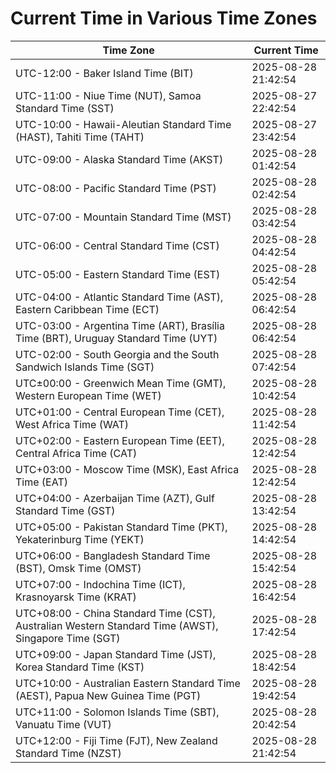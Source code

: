 # Current Time in Various Time Zones

| Time Zone | Current Time |
|-----------|--------------|
| UTC-12:00 - Baker Island Time (BIT) | 2025-08-28 21:42:54 |
| UTC-11:00 - Niue Time (NUT), Samoa Standard Time (SST) | 2025-08-27 22:42:54 |
| UTC-10:00 - Hawaii-Aleutian Standard Time (HAST), Tahiti Time (TAHT) | 2025-08-27 23:42:54 |
| UTC-09:00 - Alaska Standard Time (AKST) | 2025-08-28 01:42:54 |
| UTC-08:00 - Pacific Standard Time (PST) | 2025-08-28 02:42:54 |
| UTC-07:00 - Mountain Standard Time (MST) | 2025-08-28 03:42:54 |
| UTC-06:00 - Central Standard Time (CST) | 2025-08-28 04:42:54 |
| UTC-05:00 - Eastern Standard Time (EST) | 2025-08-28 05:42:54 |
| UTC-04:00 - Atlantic Standard Time (AST), Eastern Caribbean Time (ECT) | 2025-08-28 06:42:54 |
| UTC-03:00 - Argentina Time (ART), Brasília Time (BRT), Uruguay Standard Time (UYT) | 2025-08-28 06:42:54 |
| UTC-02:00 - South Georgia and the South Sandwich Islands Time (SGT) | 2025-08-28 07:42:54 |
| UTC±00:00 - Greenwich Mean Time (GMT), Western European Time (WET) | 2025-08-28 10:42:54 |
| UTC+01:00 - Central European Time (CET), West Africa Time (WAT) | 2025-08-28 11:42:54 |
| UTC+02:00 - Eastern European Time (EET), Central Africa Time (CAT) | 2025-08-28 12:42:54 |
| UTC+03:00 - Moscow Time (MSK), East Africa Time (EAT) | 2025-08-28 12:42:54 |
| UTC+04:00 - Azerbaijan Time (AZT), Gulf Standard Time (GST) | 2025-08-28 13:42:54 |
| UTC+05:00 - Pakistan Standard Time (PKT), Yekaterinburg Time (YEKT) | 2025-08-28 14:42:54 |
| UTC+06:00 - Bangladesh Standard Time (BST), Omsk Time (OMST) | 2025-08-28 15:42:54 |
| UTC+07:00 - Indochina Time (ICT), Krasnoyarsk Time (KRAT) | 2025-08-28 16:42:54 |
| UTC+08:00 - China Standard Time (CST), Australian Western Standard Time (AWST), Singapore Time (SGT) | 2025-08-28 17:42:54 |
| UTC+09:00 - Japan Standard Time (JST), Korea Standard Time (KST) | 2025-08-28 18:42:54 |
| UTC+10:00 - Australian Eastern Standard Time (AEST), Papua New Guinea Time (PGT) | 2025-08-28 19:42:54 |
| UTC+11:00 - Solomon Islands Time (SBT), Vanuatu Time (VUT) | 2025-08-28 20:42:54 |
| UTC+12:00 - Fiji Time (FJT), New Zealand Standard Time (NZST) | 2025-08-28 21:42:54 |
